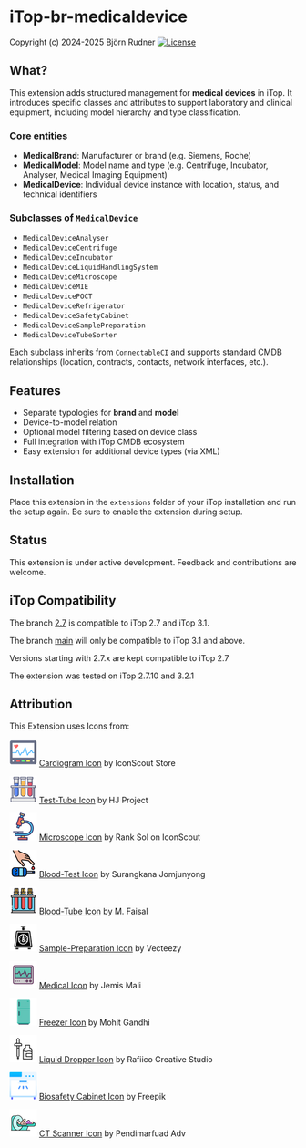 # iTop-br-medicaldevice

Copyright (c) 2024-2025 Björn Rudner
[![License](https://img.shields.io/github/license/rudnerbjoern/iTop-br-medicaldevice)](https://github.com/rudnerbjoern/iTop-br-medicaldevice/blob/main/LICENSE)

## What?

This extension adds structured management for **medical devices** in iTop. It introduces specific classes and attributes to support laboratory and clinical equipment, including model hierarchy and type classification.

### Core entities

- **MedicalBrand**: Manufacturer or brand (e.g. Siemens, Roche)
- **MedicalModel**: Model name and type (e.g. Centrifuge, Incubator, Analyser, Medical Imaging Equipment)
- **MedicalDevice**: Individual device instance with location, status, and technical identifiers

### Subclasses of `MedicalDevice`

- `MedicalDeviceAnalyser`
- `MedicalDeviceCentrifuge`
- `MedicalDeviceIncubator`
- `MedicalDeviceLiquidHandlingSystem`
- `MedicalDeviceMicroscope`
- `MedicalDeviceMIE`
- `MedicalDevicePOCT`
- `MedicalDeviceRefrigerator`
- `MedicalDeviceSafetyCabinet`
- `MedicalDeviceSamplePreparation`
- `MedicalDeviceTubeSorter`

Each subclass inherits from `ConnectableCI` and supports standard CMDB relationships (location, contracts, contacts, network interfaces, etc.).

## Features

- Separate typologies for **brand** and **model**
- Device-to-model relation
- Optional model filtering based on device class
- Full integration with iTop CMDB ecosystem
- Easy extension for additional device types (via XML)

## Installation

Place this extension in the `extensions` folder of your iTop installation and run the setup again. Be sure to enable the extension during setup.

## Status

This extension is under active development. Feedback and contributions are welcome.

## iTop Compatibility

The branch [2.7](https://github.com/rudnerbjoern/iTop-br-medicaldevice/tree/itop/2.7) is compatible to iTop 2.7 and iTop 3.1.

The branch [main](https://github.com/rudnerbjoern/iTop-br-medicaldevice/tree/main) will only be compatible to iTop 3.1 and above.

Versions starting with 2.7.x are kept compatible to iTop 2.7

The extension was tested on iTop 2.7.10 and 3.2.1

## Attribution

This Extension uses Icons from:

![Cardiogram Icon](br-medicaldevice/images/cardiogram.png) [Cardiogram Icon](https://iconscout.com/icons/cardiogram) by IconScout Store

![Test-Tube Icon](br-medicaldevice/images/test-tube.png) [Test-Tube Icon](https://iconscout.com/icons/test-tube) by HJ Project

![Microscope Icon](br-medicaldevice/images/microscope.png) [Microscope Icon](https://iconscout.com/icons/microscope) by Rank Sol on IconScout

![Blood-Test Icon](br-medicaldevice/images/blood-test.png) [Blood-Test Icon](https://iconscout.com/icons/blood-test) by Surangkana Jomjunyong

![Blood-Tube Icon](br-medicaldevice/images/blood-tube.png) [Blood-Tube Icon](https://iconscout.com/icons/blood-tube) by M. Faisal

![Sample-Preparation Icon](br-medicaldevice/images/vortex-mixer.png) [Sample-Preparation Icon](https://www.vecteezy.com/free-vector/container) by Vecteezy

![Medical Icon](br-medicaldevice/images//medical.png) [Medical Icon](https://iconscout.com/icons/medical) by Jemis Mali

![Freezer Icon](br-medicaldevice/images/freezer.png) [Freezer Icon](https://iconscout.com/icons/freezer) by Mohit Gandhi

![Liquid Dropper Icon](br-medicaldevice/images/liquid-dropper.png) [Liquid Dropper Icon](https://iconscout.com/icons/liquid-dropper) by Rafiico Creative Studio

![Biosafety Cabinet Icon](br-medicaldevice/images/biosafety-cabinet.png) [Biosafety Cabinet Icon](https://www.freepik.com/icon/biosafety-cabinet_9569504) by Freepik

![CT Scanner Icon](br-medicaldevice/images/ct-scan.png) [CT Scanner Icon](https://iconscout.com/icons/ct-scan) by Pendimarfuad Adv

